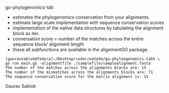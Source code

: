 go-phylogenomics-tab

- estimates the phylogenomics conservation from your alignments.
- estimate large scale implementation with sequence conservation scores
- implementation of the native data structures by tabulating the alignment block as iter.
- conversation score = number of the matches across the entire sequence block/ alignment length
- these all subfunctions are available in the alignmentGO package. 

```
[gauravsablok@fedora]~/Desktop/codecreatede/go-phyloegenomics-tab% \
go run main.go -alignmentfile ./samplefile/samplealignment.fasta
The number of the matches across the alignments blocks are: 15
The number of the mismatches across the alignments blocks are: 71
The sequence conservation score for the matrix alignment is: 1% 

```

Gaurav Sablok
